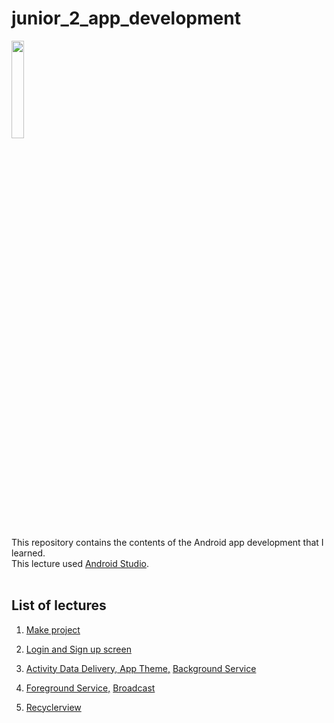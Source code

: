 # junior_2_app_development

<img src="https://i.ibb.co/BNBsJjC/android-removebg.png" width ="20%"/>

This repository contains the contents of the Android app development that I learned. <br>
This lecture used [Android Studio](https://developer.android.com/studio?gclid=EAIaIQobChMI_qWrta2F-gIVF66WCh0XiQBYEAAYASAAEgJHV_D_BwE&gclsrc=aw.ds).
<br><br>
## List of lectures
1. [Make project](https://github.com/ordem-yoo/junior_2_app_development/tree/main/start)

2. [Login and Sign up screen](https://github.com/ordem-yoo/junior_2_app_development/tree/main/activity_example)

3. [Activity Data Delivery, App Theme,](https://github.com/ordem-yoo/junior-2-app-development/blob/main/activity_example/README_Activity_Data_service.md) [Background Service]()

4. [Foreground Service,](https://github.com/ordem-yoo/junior-2-app-development/tree/main/service) [Broadcast](https://github.com/ordem-yoo/junior-2-app-development/tree/main/broadcast)

5. [Recyclerview]()
